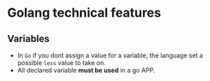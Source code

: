 # Golang technical features

## Variables
- In `Go` if you dont assign a value for a variable, the language set a possible `less` value to take on.
- All declared variable **must be used** in a go APP.
